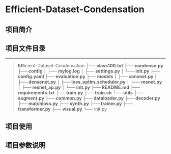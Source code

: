 # Efficient-Dataset-Condensation

## 项目简介



## 项目文件目录

----

> **Eff**icient-Dataset-Condensation
>  **├── class100.txt**
>  **├── condense.py**
>  **├── config**
>  **│   ├── mylog.log**
>  **│   ├── settings.py**
>  **│   └── init.py**
>  **├── config.yaml**
>  **├── evaluation.py**
>  **├── models**
>  **│   ├── convnet.py**
>  **│   ├── densenet.py**
>  **│   ├── loss_optim_scheduler.py**
>  **│   ├── resnet.py**
>  **│   ├── resnet_ap.py**
>  **│   └── init.py**
>  **├── README.md**
>  **├── requirements.txt**
>  **├── train.py**
>  **├── train.sh**
>  **└── utils**
>      **├── augment.py**
>      **├── common.py**
>      **├── dataloader.py**
>      **├── decoder.py**
>      **├── matchloss.py**
>      **├── synth.py**
>      **├── trainer.py**
>      **├── transformer.py**
>      **├── visual.py**
>      └── init.py



## 项目使用

## 项目参数说明